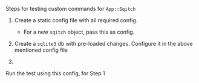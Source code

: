 
Steps for testing custom commands for `App::Sqitch`

1. Create a static config file with all required config.
	* For a new `sqitch` object, pass this as config.
2. Create a `sqlite3` db with pre-loaded changes. Configure it in the above mentioned config file

3.

Run the test using this config, for Step 1
